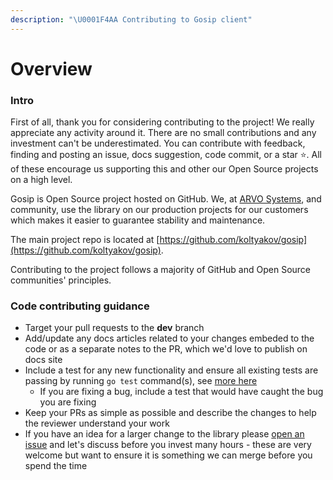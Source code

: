 ```yaml
---
description: "\U0001F4AA Contributing to Gosip client"
---
```


# Overview

### Intro

First of all, thank you for considering contributing to the project! We really appreciate any activity around it. There are no small contributions and any investment can't be underestimated. You can contribute with feedback, finding and posting an issue, docs suggestion, code commit, or a star ⭐️. All of these encourage us supporting this and other our Open Source projects on a high level.

Gosip is Open Source project hosted on GitHub. We, at [ARVO Systems](https://www.arvosys.com), and community, use the library on our production projects for our customers which makes it easier to guarantee stability and maintenance. 

The main project repo is located at [https://github.com/koltyakov/gosip](https://github.com/koltyakov/gosip).

Contributing to the project follows a majority of GitHub and Open Source communities' principles.

### Code contributing guidance

* Target your pull requests to the **dev** branch
* Add/update any docs articles related to your changes embeded to the code or as a separate notes to the PR, which we'd love to publish on docs site
* Include a test for any new functionality and ensure all existing tests are passing by running `go test` command\(s\), see [more here](testing.md)
  * If you are fixing a bug, include a test that would have caught the bug you are fixing
* Keep your PRs as simple as possible and describe the changes to help the reviewer understand your work
* If you have an idea for a larger change to the library please [open an issue](https://github.com/koltyakov/gosip/issues) and let's discuss before you invest many hours - these are very welcome but want to ensure it is something we can merge before you spend the time

